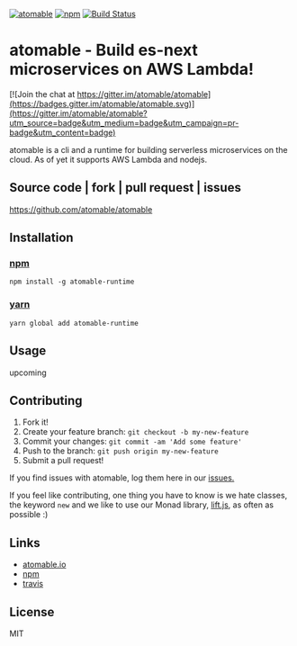 [![atomable](https://img.shields.io/badge/atomable.io--blue.svg)](http://atomable.io)
[![npm](https://img.shields.io/badge/npm-atomable-lightgrey.svg)](https://www.npmjs.com/package/atomable)
[![Build Status](https://travis-ci.org/atomable/atomable.svg?branch=master)](https://travis-ci.org/atomable/atomable)

# atomable - Build es-next microservices on AWS Lambda!

[![Join the chat at https://gitter.im/atomable/atomable](https://badges.gitter.im/atomable/atomable.svg)](https://gitter.im/atomable/atomable?utm_source=badge&utm_medium=badge&utm_campaign=pr-badge&utm_content=badge)

atomable is a cli and a runtime for building serverless microservices on the cloud. As of yet it supports AWS Lambda and nodejs.

## Source code | fork | pull request | issues
https://github.com/atomable/atomable

## Installation

### [npm](https://www.npmjs.com/package/atomable)
```
npm install -g atomable-runtime
```
### [yarn](https://yarnpkg.com/)
```
yarn global add atomable-runtime
```

## Usage
upcoming

## Contributing

1. Fork it!
2. Create your feature branch: `git checkout -b my-new-feature`
3. Commit your changes: `git commit -am 'Add some feature'`
4. Push to the branch: `git push origin my-new-feature`
5. Submit a pull request!

If you find issues with atomable, log them here in our [issues.](https://github.com/atomable/atomable/issues)

If you feel like contributing, one thing you have to know is we hate classes, the keyword `new` and we like to use our Monad library, [lift.js](https://github.com/atomable/lift.js), as often as possible :)


## Links
- [atomable.io](atomable.io)
- [npm](https://www.npmjs.com/package/atomable)
- [travis](https://travis-ci.org/atomable)

## License

MIT
